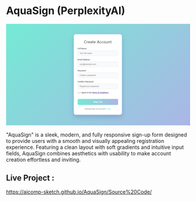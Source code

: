 # AquaSign (PerplexityAI)

![My Screenshot](Images/Image1.PNG)

"AquaSign" is a sleek, modern, and fully responsive sign-up form designed to provide users with a smooth and visually appealing registration experience. Featuring a clean layout with soft gradients and intuitive input fields, AquaSign combines aesthetics with usability to make account creation effortless and inviting.

## Live Project :
https://aicomp-sketch.github.io/AquaSign/Source%20Code/
